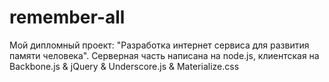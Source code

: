 # remember-all
Мой дипломный проект: "Разработка интернет сервиса для развития памяти человека". Серверная часть написана на node.js, клиентская на Backbone.js &amp; jQuery &amp; Underscore.js &amp; Materialize.css
